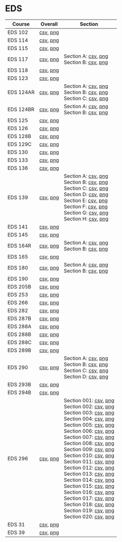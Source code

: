 # EDS

| Course | Overall | Section |
| ------ | ------- | ------- |
| EDS 102 | [csv](https://github.com/UCSD-Historical-Enrollment-Data/2025Spring/blob/main/overall/EDS%20102.csv), [png](https://raw.githubusercontent.com/UCSD-Historical-Enrollment-Data/2025Spring/main/plot_overall/EDS%20102.png) |  |
| EDS 114 | [csv](https://github.com/UCSD-Historical-Enrollment-Data/2025Spring/blob/main/overall/EDS%20114.csv), [png](https://raw.githubusercontent.com/UCSD-Historical-Enrollment-Data/2025Spring/main/plot_overall/EDS%20114.png) |  |
| EDS 115 | [csv](https://github.com/UCSD-Historical-Enrollment-Data/2025Spring/blob/main/overall/EDS%20115.csv), [png](https://raw.githubusercontent.com/UCSD-Historical-Enrollment-Data/2025Spring/main/plot_overall/EDS%20115.png) |  |
| EDS 117 | [csv](https://github.com/UCSD-Historical-Enrollment-Data/2025Spring/blob/main/overall/EDS%20117.csv), [png](https://raw.githubusercontent.com/UCSD-Historical-Enrollment-Data/2025Spring/main/plot_overall/EDS%20117.png) | Section A: [csv](https://github.com/UCSD-Historical-Enrollment-Data/2025Spring/blob/main/section/EDS%20117_A.csv), [png](https://raw.githubusercontent.com/UCSD-Historical-Enrollment-Data/2025Spring/main/plot_section/EDS%20117_A.png)<br>Section B: [csv](https://github.com/UCSD-Historical-Enrollment-Data/2025Spring/blob/main/section/EDS%20117_B.csv), [png](https://raw.githubusercontent.com/UCSD-Historical-Enrollment-Data/2025Spring/main/plot_section/EDS%20117_B.png) |
| EDS 118 | [csv](https://github.com/UCSD-Historical-Enrollment-Data/2025Spring/blob/main/overall/EDS%20118.csv), [png](https://raw.githubusercontent.com/UCSD-Historical-Enrollment-Data/2025Spring/main/plot_overall/EDS%20118.png) |  |
| EDS 123 | [csv](https://github.com/UCSD-Historical-Enrollment-Data/2025Spring/blob/main/overall/EDS%20123.csv), [png](https://raw.githubusercontent.com/UCSD-Historical-Enrollment-Data/2025Spring/main/plot_overall/EDS%20123.png) |  |
| EDS 124AR | [csv](https://github.com/UCSD-Historical-Enrollment-Data/2025Spring/blob/main/overall/EDS%20124AR.csv), [png](https://raw.githubusercontent.com/UCSD-Historical-Enrollment-Data/2025Spring/main/plot_overall/EDS%20124AR.png) | Section A: [csv](https://github.com/UCSD-Historical-Enrollment-Data/2025Spring/blob/main/section/EDS%20124AR_A.csv), [png](https://raw.githubusercontent.com/UCSD-Historical-Enrollment-Data/2025Spring/main/plot_section/EDS%20124AR_A.png)<br>Section B: [csv](https://github.com/UCSD-Historical-Enrollment-Data/2025Spring/blob/main/section/EDS%20124AR_B.csv), [png](https://raw.githubusercontent.com/UCSD-Historical-Enrollment-Data/2025Spring/main/plot_section/EDS%20124AR_B.png)<br>Section C: [csv](https://github.com/UCSD-Historical-Enrollment-Data/2025Spring/blob/main/section/EDS%20124AR_C.csv), [png](https://raw.githubusercontent.com/UCSD-Historical-Enrollment-Data/2025Spring/main/plot_section/EDS%20124AR_C.png) |
| EDS 124BR | [csv](https://github.com/UCSD-Historical-Enrollment-Data/2025Spring/blob/main/overall/EDS%20124BR.csv), [png](https://raw.githubusercontent.com/UCSD-Historical-Enrollment-Data/2025Spring/main/plot_overall/EDS%20124BR.png) | Section A: [csv](https://github.com/UCSD-Historical-Enrollment-Data/2025Spring/blob/main/section/EDS%20124BR_A.csv), [png](https://raw.githubusercontent.com/UCSD-Historical-Enrollment-Data/2025Spring/main/plot_section/EDS%20124BR_A.png)<br>Section B: [csv](https://github.com/UCSD-Historical-Enrollment-Data/2025Spring/blob/main/section/EDS%20124BR_B.csv), [png](https://raw.githubusercontent.com/UCSD-Historical-Enrollment-Data/2025Spring/main/plot_section/EDS%20124BR_B.png) |
| EDS 125 | [csv](https://github.com/UCSD-Historical-Enrollment-Data/2025Spring/blob/main/overall/EDS%20125.csv), [png](https://raw.githubusercontent.com/UCSD-Historical-Enrollment-Data/2025Spring/main/plot_overall/EDS%20125.png) |  |
| EDS 126 | [csv](https://github.com/UCSD-Historical-Enrollment-Data/2025Spring/blob/main/overall/EDS%20126.csv), [png](https://raw.githubusercontent.com/UCSD-Historical-Enrollment-Data/2025Spring/main/plot_overall/EDS%20126.png) |  |
| EDS 128B | [csv](https://github.com/UCSD-Historical-Enrollment-Data/2025Spring/blob/main/overall/EDS%20128B.csv), [png](https://raw.githubusercontent.com/UCSD-Historical-Enrollment-Data/2025Spring/main/plot_overall/EDS%20128B.png) |  |
| EDS 129C | [csv](https://github.com/UCSD-Historical-Enrollment-Data/2025Spring/blob/main/overall/EDS%20129C.csv), [png](https://raw.githubusercontent.com/UCSD-Historical-Enrollment-Data/2025Spring/main/plot_overall/EDS%20129C.png) |  |
| EDS 130 | [csv](https://github.com/UCSD-Historical-Enrollment-Data/2025Spring/blob/main/overall/EDS%20130.csv), [png](https://raw.githubusercontent.com/UCSD-Historical-Enrollment-Data/2025Spring/main/plot_overall/EDS%20130.png) |  |
| EDS 133 | [csv](https://github.com/UCSD-Historical-Enrollment-Data/2025Spring/blob/main/overall/EDS%20133.csv), [png](https://raw.githubusercontent.com/UCSD-Historical-Enrollment-Data/2025Spring/main/plot_overall/EDS%20133.png) |  |
| EDS 136 | [csv](https://github.com/UCSD-Historical-Enrollment-Data/2025Spring/blob/main/overall/EDS%20136.csv), [png](https://raw.githubusercontent.com/UCSD-Historical-Enrollment-Data/2025Spring/main/plot_overall/EDS%20136.png) |  |
| EDS 139 | [csv](https://github.com/UCSD-Historical-Enrollment-Data/2025Spring/blob/main/overall/EDS%20139.csv), [png](https://raw.githubusercontent.com/UCSD-Historical-Enrollment-Data/2025Spring/main/plot_overall/EDS%20139.png) | Section A: [csv](https://github.com/UCSD-Historical-Enrollment-Data/2025Spring/blob/main/section/EDS%20139_A.csv), [png](https://raw.githubusercontent.com/UCSD-Historical-Enrollment-Data/2025Spring/main/plot_section/EDS%20139_A.png)<br>Section B: [csv](https://github.com/UCSD-Historical-Enrollment-Data/2025Spring/blob/main/section/EDS%20139_B.csv), [png](https://raw.githubusercontent.com/UCSD-Historical-Enrollment-Data/2025Spring/main/plot_section/EDS%20139_B.png)<br>Section C: [csv](https://github.com/UCSD-Historical-Enrollment-Data/2025Spring/blob/main/section/EDS%20139_C.csv), [png](https://raw.githubusercontent.com/UCSD-Historical-Enrollment-Data/2025Spring/main/plot_section/EDS%20139_C.png)<br>Section D: [csv](https://github.com/UCSD-Historical-Enrollment-Data/2025Spring/blob/main/section/EDS%20139_D.csv), [png](https://raw.githubusercontent.com/UCSD-Historical-Enrollment-Data/2025Spring/main/plot_section/EDS%20139_D.png)<br>Section E: [csv](https://github.com/UCSD-Historical-Enrollment-Data/2025Spring/blob/main/section/EDS%20139_E.csv), [png](https://raw.githubusercontent.com/UCSD-Historical-Enrollment-Data/2025Spring/main/plot_section/EDS%20139_E.png)<br>Section F: [csv](https://github.com/UCSD-Historical-Enrollment-Data/2025Spring/blob/main/section/EDS%20139_F.csv), [png](https://raw.githubusercontent.com/UCSD-Historical-Enrollment-Data/2025Spring/main/plot_section/EDS%20139_F.png)<br>Section G: [csv](https://github.com/UCSD-Historical-Enrollment-Data/2025Spring/blob/main/section/EDS%20139_G.csv), [png](https://raw.githubusercontent.com/UCSD-Historical-Enrollment-Data/2025Spring/main/plot_section/EDS%20139_G.png)<br>Section H: [csv](https://github.com/UCSD-Historical-Enrollment-Data/2025Spring/blob/main/section/EDS%20139_H.csv), [png](https://raw.githubusercontent.com/UCSD-Historical-Enrollment-Data/2025Spring/main/plot_section/EDS%20139_H.png) |
| EDS 141 | [csv](https://github.com/UCSD-Historical-Enrollment-Data/2025Spring/blob/main/overall/EDS%20141.csv), [png](https://raw.githubusercontent.com/UCSD-Historical-Enrollment-Data/2025Spring/main/plot_overall/EDS%20141.png) |  |
| EDS 145 | [csv](https://github.com/UCSD-Historical-Enrollment-Data/2025Spring/blob/main/overall/EDS%20145.csv), [png](https://raw.githubusercontent.com/UCSD-Historical-Enrollment-Data/2025Spring/main/plot_overall/EDS%20145.png) |  |
| EDS 164R | [csv](https://github.com/UCSD-Historical-Enrollment-Data/2025Spring/blob/main/overall/EDS%20164R.csv), [png](https://raw.githubusercontent.com/UCSD-Historical-Enrollment-Data/2025Spring/main/plot_overall/EDS%20164R.png) | Section A: [csv](https://github.com/UCSD-Historical-Enrollment-Data/2025Spring/blob/main/section/EDS%20164R_A.csv), [png](https://raw.githubusercontent.com/UCSD-Historical-Enrollment-Data/2025Spring/main/plot_section/EDS%20164R_A.png)<br>Section B: [csv](https://github.com/UCSD-Historical-Enrollment-Data/2025Spring/blob/main/section/EDS%20164R_B.csv), [png](https://raw.githubusercontent.com/UCSD-Historical-Enrollment-Data/2025Spring/main/plot_section/EDS%20164R_B.png) |
| EDS 165 | [csv](https://github.com/UCSD-Historical-Enrollment-Data/2025Spring/blob/main/overall/EDS%20165.csv), [png](https://raw.githubusercontent.com/UCSD-Historical-Enrollment-Data/2025Spring/main/plot_overall/EDS%20165.png) |  |
| EDS 180 | [csv](https://github.com/UCSD-Historical-Enrollment-Data/2025Spring/blob/main/overall/EDS%20180.csv), [png](https://raw.githubusercontent.com/UCSD-Historical-Enrollment-Data/2025Spring/main/plot_overall/EDS%20180.png) | Section A: [csv](https://github.com/UCSD-Historical-Enrollment-Data/2025Spring/blob/main/section/EDS%20180_A.csv), [png](https://raw.githubusercontent.com/UCSD-Historical-Enrollment-Data/2025Spring/main/plot_section/EDS%20180_A.png)<br>Section B: [csv](https://github.com/UCSD-Historical-Enrollment-Data/2025Spring/blob/main/section/EDS%20180_B.csv), [png](https://raw.githubusercontent.com/UCSD-Historical-Enrollment-Data/2025Spring/main/plot_section/EDS%20180_B.png) |
| EDS 190 | [csv](https://github.com/UCSD-Historical-Enrollment-Data/2025Spring/blob/main/overall/EDS%20190.csv), [png](https://raw.githubusercontent.com/UCSD-Historical-Enrollment-Data/2025Spring/main/plot_overall/EDS%20190.png) |  |
| EDS 205B | [csv](https://github.com/UCSD-Historical-Enrollment-Data/2025Spring/blob/main/overall/EDS%20205B.csv), [png](https://raw.githubusercontent.com/UCSD-Historical-Enrollment-Data/2025Spring/main/plot_overall/EDS%20205B.png) |  |
| EDS 253 | [csv](https://github.com/UCSD-Historical-Enrollment-Data/2025Spring/blob/main/overall/EDS%20253.csv), [png](https://raw.githubusercontent.com/UCSD-Historical-Enrollment-Data/2025Spring/main/plot_overall/EDS%20253.png) |  |
| EDS 266 | [csv](https://github.com/UCSD-Historical-Enrollment-Data/2025Spring/blob/main/overall/EDS%20266.csv), [png](https://raw.githubusercontent.com/UCSD-Historical-Enrollment-Data/2025Spring/main/plot_overall/EDS%20266.png) |  |
| EDS 282 | [csv](https://github.com/UCSD-Historical-Enrollment-Data/2025Spring/blob/main/overall/EDS%20282.csv), [png](https://raw.githubusercontent.com/UCSD-Historical-Enrollment-Data/2025Spring/main/plot_overall/EDS%20282.png) |  |
| EDS 287B | [csv](https://github.com/UCSD-Historical-Enrollment-Data/2025Spring/blob/main/overall/EDS%20287B.csv), [png](https://raw.githubusercontent.com/UCSD-Historical-Enrollment-Data/2025Spring/main/plot_overall/EDS%20287B.png) |  |
| EDS 288A | [csv](https://github.com/UCSD-Historical-Enrollment-Data/2025Spring/blob/main/overall/EDS%20288A.csv), [png](https://raw.githubusercontent.com/UCSD-Historical-Enrollment-Data/2025Spring/main/plot_overall/EDS%20288A.png) |  |
| EDS 288B | [csv](https://github.com/UCSD-Historical-Enrollment-Data/2025Spring/blob/main/overall/EDS%20288B.csv), [png](https://raw.githubusercontent.com/UCSD-Historical-Enrollment-Data/2025Spring/main/plot_overall/EDS%20288B.png) |  |
| EDS 288C | [csv](https://github.com/UCSD-Historical-Enrollment-Data/2025Spring/blob/main/overall/EDS%20288C.csv), [png](https://raw.githubusercontent.com/UCSD-Historical-Enrollment-Data/2025Spring/main/plot_overall/EDS%20288C.png) |  |
| EDS 289B | [csv](https://github.com/UCSD-Historical-Enrollment-Data/2025Spring/blob/main/overall/EDS%20289B.csv), [png](https://raw.githubusercontent.com/UCSD-Historical-Enrollment-Data/2025Spring/main/plot_overall/EDS%20289B.png) |  |
| EDS 290 | [csv](https://github.com/UCSD-Historical-Enrollment-Data/2025Spring/blob/main/overall/EDS%20290.csv), [png](https://raw.githubusercontent.com/UCSD-Historical-Enrollment-Data/2025Spring/main/plot_overall/EDS%20290.png) | Section A: [csv](https://github.com/UCSD-Historical-Enrollment-Data/2025Spring/blob/main/section/EDS%20290_A.csv), [png](https://raw.githubusercontent.com/UCSD-Historical-Enrollment-Data/2025Spring/main/plot_section/EDS%20290_A.png)<br>Section B: [csv](https://github.com/UCSD-Historical-Enrollment-Data/2025Spring/blob/main/section/EDS%20290_B.csv), [png](https://raw.githubusercontent.com/UCSD-Historical-Enrollment-Data/2025Spring/main/plot_section/EDS%20290_B.png)<br>Section C: [csv](https://github.com/UCSD-Historical-Enrollment-Data/2025Spring/blob/main/section/EDS%20290_C.csv), [png](https://raw.githubusercontent.com/UCSD-Historical-Enrollment-Data/2025Spring/main/plot_section/EDS%20290_C.png)<br>Section D: [csv](https://github.com/UCSD-Historical-Enrollment-Data/2025Spring/blob/main/section/EDS%20290_D.csv), [png](https://raw.githubusercontent.com/UCSD-Historical-Enrollment-Data/2025Spring/main/plot_section/EDS%20290_D.png) |
| EDS 293B | [csv](https://github.com/UCSD-Historical-Enrollment-Data/2025Spring/blob/main/overall/EDS%20293B.csv), [png](https://raw.githubusercontent.com/UCSD-Historical-Enrollment-Data/2025Spring/main/plot_overall/EDS%20293B.png) |  |
| EDS 294B | [csv](https://github.com/UCSD-Historical-Enrollment-Data/2025Spring/blob/main/overall/EDS%20294B.csv), [png](https://raw.githubusercontent.com/UCSD-Historical-Enrollment-Data/2025Spring/main/plot_overall/EDS%20294B.png) |  |
| EDS 296 | [csv](https://github.com/UCSD-Historical-Enrollment-Data/2025Spring/blob/main/overall/EDS%20296.csv), [png](https://raw.githubusercontent.com/UCSD-Historical-Enrollment-Data/2025Spring/main/plot_overall/EDS%20296.png) | Section 001: [csv](https://github.com/UCSD-Historical-Enrollment-Data/2025Spring/blob/main/section/EDS%20296_001.csv), [png](https://raw.githubusercontent.com/UCSD-Historical-Enrollment-Data/2025Spring/main/plot_section/EDS%20296_001.png)<br>Section 002: [csv](https://github.com/UCSD-Historical-Enrollment-Data/2025Spring/blob/main/section/EDS%20296_002.csv), [png](https://raw.githubusercontent.com/UCSD-Historical-Enrollment-Data/2025Spring/main/plot_section/EDS%20296_002.png)<br>Section 003: [csv](https://github.com/UCSD-Historical-Enrollment-Data/2025Spring/blob/main/section/EDS%20296_003.csv), [png](https://raw.githubusercontent.com/UCSD-Historical-Enrollment-Data/2025Spring/main/plot_section/EDS%20296_003.png)<br>Section 004: [csv](https://github.com/UCSD-Historical-Enrollment-Data/2025Spring/blob/main/section/EDS%20296_004.csv), [png](https://raw.githubusercontent.com/UCSD-Historical-Enrollment-Data/2025Spring/main/plot_section/EDS%20296_004.png)<br>Section 005: [csv](https://github.com/UCSD-Historical-Enrollment-Data/2025Spring/blob/main/section/EDS%20296_005.csv), [png](https://raw.githubusercontent.com/UCSD-Historical-Enrollment-Data/2025Spring/main/plot_section/EDS%20296_005.png)<br>Section 006: [csv](https://github.com/UCSD-Historical-Enrollment-Data/2025Spring/blob/main/section/EDS%20296_006.csv), [png](https://raw.githubusercontent.com/UCSD-Historical-Enrollment-Data/2025Spring/main/plot_section/EDS%20296_006.png)<br>Section 007: [csv](https://github.com/UCSD-Historical-Enrollment-Data/2025Spring/blob/main/section/EDS%20296_007.csv), [png](https://raw.githubusercontent.com/UCSD-Historical-Enrollment-Data/2025Spring/main/plot_section/EDS%20296_007.png)<br>Section 008: [csv](https://github.com/UCSD-Historical-Enrollment-Data/2025Spring/blob/main/section/EDS%20296_008.csv), [png](https://raw.githubusercontent.com/UCSD-Historical-Enrollment-Data/2025Spring/main/plot_section/EDS%20296_008.png)<br>Section 009: [csv](https://github.com/UCSD-Historical-Enrollment-Data/2025Spring/blob/main/section/EDS%20296_009.csv), [png](https://raw.githubusercontent.com/UCSD-Historical-Enrollment-Data/2025Spring/main/plot_section/EDS%20296_009.png)<br>Section 010: [csv](https://github.com/UCSD-Historical-Enrollment-Data/2025Spring/blob/main/section/EDS%20296_010.csv), [png](https://raw.githubusercontent.com/UCSD-Historical-Enrollment-Data/2025Spring/main/plot_section/EDS%20296_010.png)<br>Section 011: [csv](https://github.com/UCSD-Historical-Enrollment-Data/2025Spring/blob/main/section/EDS%20296_011.csv), [png](https://raw.githubusercontent.com/UCSD-Historical-Enrollment-Data/2025Spring/main/plot_section/EDS%20296_011.png)<br>Section 012: [csv](https://github.com/UCSD-Historical-Enrollment-Data/2025Spring/blob/main/section/EDS%20296_012.csv), [png](https://raw.githubusercontent.com/UCSD-Historical-Enrollment-Data/2025Spring/main/plot_section/EDS%20296_012.png)<br>Section 013: [csv](https://github.com/UCSD-Historical-Enrollment-Data/2025Spring/blob/main/section/EDS%20296_013.csv), [png](https://raw.githubusercontent.com/UCSD-Historical-Enrollment-Data/2025Spring/main/plot_section/EDS%20296_013.png)<br>Section 014: [csv](https://github.com/UCSD-Historical-Enrollment-Data/2025Spring/blob/main/section/EDS%20296_014.csv), [png](https://raw.githubusercontent.com/UCSD-Historical-Enrollment-Data/2025Spring/main/plot_section/EDS%20296_014.png)<br>Section 015: [csv](https://github.com/UCSD-Historical-Enrollment-Data/2025Spring/blob/main/section/EDS%20296_015.csv), [png](https://raw.githubusercontent.com/UCSD-Historical-Enrollment-Data/2025Spring/main/plot_section/EDS%20296_015.png)<br>Section 016: [csv](https://github.com/UCSD-Historical-Enrollment-Data/2025Spring/blob/main/section/EDS%20296_016.csv), [png](https://raw.githubusercontent.com/UCSD-Historical-Enrollment-Data/2025Spring/main/plot_section/EDS%20296_016.png)<br>Section 017: [csv](https://github.com/UCSD-Historical-Enrollment-Data/2025Spring/blob/main/section/EDS%20296_017.csv), [png](https://raw.githubusercontent.com/UCSD-Historical-Enrollment-Data/2025Spring/main/plot_section/EDS%20296_017.png)<br>Section 018: [csv](https://github.com/UCSD-Historical-Enrollment-Data/2025Spring/blob/main/section/EDS%20296_018.csv), [png](https://raw.githubusercontent.com/UCSD-Historical-Enrollment-Data/2025Spring/main/plot_section/EDS%20296_018.png)<br>Section 019: [csv](https://github.com/UCSD-Historical-Enrollment-Data/2025Spring/blob/main/section/EDS%20296_019.csv), [png](https://raw.githubusercontent.com/UCSD-Historical-Enrollment-Data/2025Spring/main/plot_section/EDS%20296_019.png)<br>Section 020: [csv](https://github.com/UCSD-Historical-Enrollment-Data/2025Spring/blob/main/section/EDS%20296_020.csv), [png](https://raw.githubusercontent.com/UCSD-Historical-Enrollment-Data/2025Spring/main/plot_section/EDS%20296_020.png) |
| EDS 31 | [csv](https://github.com/UCSD-Historical-Enrollment-Data/2025Spring/blob/main/overall/EDS%2031.csv), [png](https://raw.githubusercontent.com/UCSD-Historical-Enrollment-Data/2025Spring/main/plot_overall/EDS%2031.png) |  |
| EDS 39 | [csv](https://github.com/UCSD-Historical-Enrollment-Data/2025Spring/blob/main/overall/EDS%2039.csv), [png](https://raw.githubusercontent.com/UCSD-Historical-Enrollment-Data/2025Spring/main/plot_overall/EDS%2039.png) |  |
